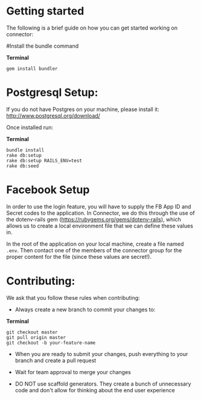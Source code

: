 # Getting started

The following is a brief guide on how you can get started working on connector:

#Install the bundle command

**Terminal**

    gem install bundler

# Postgresql Setup:

If you do not have Postgres on your machine, please install it: http://www.postgresql.org/download/

Once installed run:

**Terminal**

    bundle install
    rake db:setup
    rake db:setup RAILS_ENV=test
    rake db:seed

# Facebook Setup

In order to use the login feature, you will have to supply the FB App ID and Secret codes to the application. In Connector, we do this through the use of the dotenv-rails gem (https://rubygems.org/gems/dotenv-rails), which allows us to create a local environment file that we can define these values in.

In the root of the application on your local machine, create a file named `.env`. Then contact one of the members of the connector group for the proper content for the file (since these values are secret!).

# Contributing:

We ask that you follow these rules when contributing:

- Always create a new branch to commit your changes to:

**Terminal**

    git checkout master
    git pull origin master
    git checkout -b your-feature-name


- When you are ready to submit your changes, push everything to your branch and create a pull request

- Wait for team approval to merge your changes

- DO NOT use scaffold generators. They create a bunch of unnecessary code and don't allow for thinking about the end user experience
